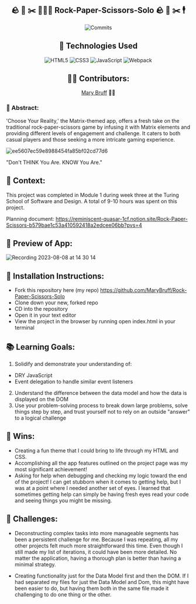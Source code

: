 <div align="center">

 ## 🪨 📄 ✂️ 👨🏻‍💻  Rock-Paper-Scissors-Solo 🪨 📄 ✂️ 🕴

 ![Commits](https://badgen.net/github/last-commit/MaryBruff/Rock-Paper-Scissors-Solo?icon=github)

 ## 💾 Technologies Used
![HTML5](https://img.shields.io/badge/html5-%23E34F26.svg?style=for-the-badge&logo=html5&logoColor=white)
![CSS3](https://img.shields.io/badge/css3-%231572B6.svg?style=for-the-badge&logo=css3&logoColor=white)
![JavaScript](https://img.shields.io/badge/javascript-%23323330.svg?style=for-the-badge&logo=javascript&logoColor=%23F7DF1E)
![Webpack](https://img.shields.io/badge/webpack-%238DD6F9.svg?style=for-the-badge&logo=webpack&logoColor=black)

## 👩‍💻 Contributors:
[Mary Bruff](https://github.com/MaryBruff)  🐇💊

</div>

### 💭 Abstract:
'Choose Your Reality,' the Matrix-themed app, offers a fresh take on the traditional rock-paper-scissors game by infusing it with Matrix elements and providing different levels of engagement and challenge. It caters to both casual players and those seeking a more intricate gaming experience.

![ee5607ec59e8988454fa85bf02cd77d6](https://github.com/MaryBruff/Rock-Paper-Scissors-Solo/assets/128327004/ddf1821e-42c0-4f4e-bb1b-17ce42dd90f6)

"Don't THINK You Are. KNOW You Are."

## 📝 Context:
This project was completed in Module 1 during week three at the Turing School of Software and Design. A total of 9-10 hours was spent on this project.

Planning document: https://reminiscent-quasar-1cf.notion.site/Rock-Paper-Scissors-b579bae1c53a410592418a2edcee06bb?pvs=4


## 🎥 Preview of App:

![Recording 2023-08-08 at 14 30 14](https://github.com/MaryBruff/Rock-Paper-Scissors-Solo/assets/128327004/feb8e676-83a3-4ba4-8740-09c289fe35a9)


## 🔧 Installation Instructions:
- Fork this repository here (my repo) https://github.com/MaryBruff/Rock-Paper-Scissors-Solo
- Clone down your new, forked repo
- CD into the repository
- Open it in your text editor
- View the project in the browser by running open index.html in your terminal


## 📚 Learning Goals:
1. Solidify and demonstrate your understanding of:
  - DRY JavaScript
  - Event delegation to handle similar event listeners
2. Understand the difference between the data model and how the data is displayed on the DOM
3. Use your problem-solving process to break down large problems, solve things step by step, and trust yourself not to rely on an outside "answer" to a logical challenge
  

## 🥇 Wins:
* Creating a fun theme that I could bring to life through my HTML and CSS.
* Accomplishing all the app features outlined on the project page was my most significant achievement!
* Asking for help when debugging and checking my logic toward the end of the project! I can get stubborn when it comes to getting help, but I was at a point where I needed another set of eyes. I learned that sometimes getting help can simply be having fresh eyes read your code and seeing things you might be missing. 

## 🚧 Challenges:
* Deconstructing complex tasks into more manageable segments has been a persistent challenge for me. Because I was repeating, all my other projects felt much more straightforward this time. Even though I still made my list of iterations, it could have been more detailed. No matter the application, having a thorough plan is better than having a minimal strategy. 

* Creating functionality just for the Data Model first and then the DOM. If I had separated my files for just the Data Model and Dom, this might have been easier to do, but having them both in the same file made it challenging to do one thing or the other. 
